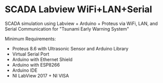 # SCADA Labview WiFi+LAN+Serial
SCADA simulation using Labview + Arduino + Proteus via WiFi, LAN, and Serial Communication for "Tsunami Early Warning System"

Minimum Requirements:
- Proteus 8.6 with Ultrasonic Sensor and Arduino Library
- Virtual Serial Port
- Arduino with Ethernet Shield
- Arduino with ESP8266
- Arduino IDE
- NI LabView 2017 + NI VISA

